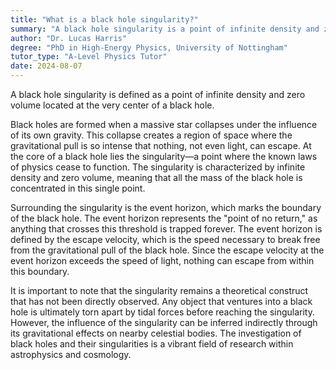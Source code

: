 ```yaml
---
title: "What is a black hole singularity?"
summary: "A black hole singularity is a point of infinite density and zero volume at the center of a black hole."
author: "Dr. Lucas Harris"
degree: "PhD in High-Energy Physics, University of Nottingham"
tutor_type: "A-Level Physics Tutor"
date: 2024-08-07
---
```


A black hole singularity is defined as a point of infinite density and zero volume located at the very center of a black hole.

Black holes are formed when a massive star collapses under the influence of its own gravity. This collapse creates a region of space where the gravitational pull is so intense that nothing, not even light, can escape. At the core of a black hole lies the singularity—a point where the known laws of physics cease to function. The singularity is characterized by infinite density and zero volume, meaning that all the mass of the black hole is concentrated in this single point.

Surrounding the singularity is the event horizon, which marks the boundary of the black hole. The event horizon represents the "point of no return," as anything that crosses this threshold is trapped forever. The event horizon is defined by the escape velocity, which is the speed necessary to break free from the gravitational pull of the black hole. Since the escape velocity at the event horizon exceeds the speed of light, nothing can escape from within this boundary.

It is important to note that the singularity remains a theoretical construct that has not been directly observed. Any object that ventures into a black hole is ultimately torn apart by tidal forces before reaching the singularity. However, the influence of the singularity can be inferred indirectly through its gravitational effects on nearby celestial bodies. The investigation of black holes and their singularities is a vibrant field of research within astrophysics and cosmology.
    